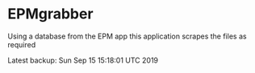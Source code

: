 # EPMgrabber
Using a database from the EPM app this application scrapes the files as required


Latest backup: Sun Sep 15 15:18:01 UTC 2019
